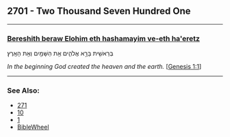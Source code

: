 ## 2701 - Two Thousand Seven Hundred One

---

### [Bereshith beraw Elohim eth hashamayim ve-eth ha'eretz](/keys/BRAShITh.BRA.ALHIM.ATh.HShMIM.VATh.HARTz)
בְּרֵאשִׁ֖ית בָּרָ֣א אֱלֹהִ֑ים אֵ֥ת הַשָּׁמַ֖יִם וְאֵ֥ת הָאָֽרֶץ׃

*In the beginning God created the heaven and the earth.* [[Genesis 1:1](http://biblehub.com/text/genesis/1-1.htm)]

---

### See Also:

- [271](271)
- [10](10)
- [1](1)
- [BibleWheel](https://www.biblewheel.com//GR/GR_Database.php?SearchBy_Gematria=2701)
